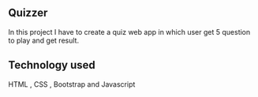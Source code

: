 ## Quizzer
In this project I have to create a quiz web app in which user get 5 question to play and get result.<br>
  
## Technology used
HTML , CSS , Bootstrap and Javascript 
 
